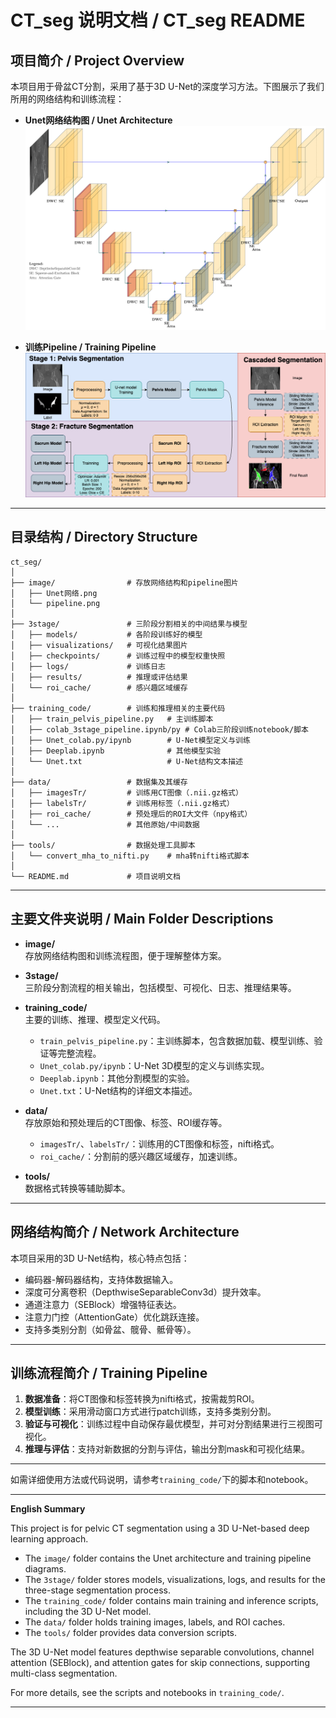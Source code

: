 # CT_seg 说明文档 / CT_seg README

## 项目简介 / Project Overview

本项目用于骨盆CT分割，采用了基于3D U-Net的深度学习方法。下图展示了我们所用的网络结构和训练流程：

- **Unet网络结构图 / Unet Architecture**  
  ![Unet网络](image/Unet网络.png)

- **训练Pipeline / Training Pipeline**  
  ![Pipeline](image/pipeline.png)

---

## 目录结构 / Directory Structure

```
ct_seg/
│
├── image/                # 存放网络结构和pipeline图片
│   ├── Unet网络.png
│   └── pipeline.png
│
├── 3stage/               # 三阶段分割相关的中间结果与模型
│   ├── models/           # 各阶段训练好的模型
│   ├── visualizations/   # 可视化结果图片
│   ├── checkpoints/      # 训练过程中的模型权重快照
│   ├── logs/             # 训练日志
│   ├── results/          # 推理或评估结果
│   └── roi_cache/        # 感兴趣区域缓存
│
├── training_code/        # 训练和推理相关的主要代码
│   ├── train_pelvis_pipeline.py   # 主训练脚本
│   ├── colab_3stage_pipeline.ipynb/py # Colab三阶段训练notebook/脚本
│   ├── Unet_colab.py/ipynb        # U-Net模型定义与训练
│   ├── Deeplab.ipynb              # 其他模型实验
│   └── Unet.txt                   # U-Net结构文本描述
│
├── data/                 # 数据集及其缓存
│   ├── imagesTr/         # 训练用CT图像（.nii.gz格式）
│   ├── labelsTr/         # 训练用标签（.nii.gz格式）
│   ├── roi_cache/        # 预处理后的ROI大文件（npy格式）
│   └── ...               # 其他原始/中间数据
│
├── tools/                # 数据处理工具脚本
│   └── convert_mha_to_nifti.py    # mha转nifti格式脚本
│
└── README.md             # 项目说明文档
```

---

## 主要文件夹说明 / Main Folder Descriptions

- **image/**  
  存放网络结构图和训练流程图，便于理解整体方案。

- **3stage/**  
  三阶段分割流程的相关输出，包括模型、可视化、日志、推理结果等。

- **training_code/**  
  主要的训练、推理、模型定义代码。  
  - `train_pelvis_pipeline.py`：主训练脚本，包含数据加载、模型训练、验证等完整流程。  
  - `Unet_colab.py/ipynb`：U-Net 3D模型的定义与训练实现。  
  - `Deeplab.ipynb`：其他分割模型的实验。  
  - `Unet.txt`：U-Net结构的详细文本描述。

- **data/**  
  存放原始和预处理后的CT图像、标签、ROI缓存等。  
  - `imagesTr/`、`labelsTr/`：训练用的CT图像和标签，nifti格式。  
  - `roi_cache/`：分割前的感兴趣区域缓存，加速训练。

- **tools/**  
  数据格式转换等辅助脚本。

---

## 网络结构简介 / Network Architecture

本项目采用的3D U-Net结构，核心特点包括：
- 编码器-解码器结构，支持体数据输入。
- 深度可分离卷积（DepthwiseSeparableConv3d）提升效率。
- 通道注意力（SEBlock）增强特征表达。
- 注意力门控（AttentionGate）优化跳跃连接。
- 支持多类别分割（如骨盆、髋骨、骶骨等）。

---

## 训练流程简介 / Training Pipeline

1. **数据准备**：将CT图像和标签转换为nifti格式，按需裁剪ROI。
2. **模型训练**：采用滑动窗口方式进行patch训练，支持多类别分割。
3. **验证与可视化**：训练过程中自动保存最优模型，并可对分割结果进行三视图可视化。
4. **推理与评估**：支持对新数据的分割与评估，输出分割mask和可视化结果。

---

如需详细使用方法或代码说明，请参考`training_code/`下的脚本和notebook。

---

**English Summary**

This project is for pelvic CT segmentation using a 3D U-Net-based deep learning approach.  
- The `image/` folder contains the Unet architecture and training pipeline diagrams.
- The `3stage/` folder stores models, visualizations, logs, and results for the three-stage segmentation process.
- The `training_code/` folder contains main training and inference scripts, including the 3D U-Net model.
- The `data/` folder holds training images, labels, and ROI caches.
- The `tools/` folder provides data conversion scripts.

The 3D U-Net model features depthwise separable convolutions, channel attention (SEBlock), and attention gates for skip connections, supporting multi-class segmentation.

For more details, see the scripts and notebooks in `training_code/`.

---